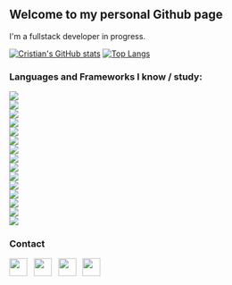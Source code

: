 ## Welcome to my personal Github page

I'm a fullstack developer in progress.

[![Cristian's GitHub stats](https://github-readme-stats.vercel.app/api?username=cristianpercivati)](https://github.com/cristianpercivati/cristianpercivati)
[![Top Langs](https://github-readme-stats.vercel.app/api/top-langs/?username=cristianpercivati&layout=compact)](https://github.com/cristianpercivati/cristianpercivati)

### Languages and Frameworks I know / study:

<div style="display: grid">
<img src="https://img.shields.io/badge/-Javascript-yellow?logo=Javascript&logoColor=black&style=for-the-badge">
<img src="https://img.shields.io/badge/-HTML5-orange?logo=HTML5&logoColor=white&style=for-the-badge">
<img src="https://img.shields.io/badge/-CSS-blue?logo=css3&logoColor=white&style=for-the-badge">
<img src="https://img.shields.io/badge/-MySQL-blue?logo=mysql&logoColor=white&style=for-the-badge">
<img src="https://img.shields.io/badge/-bootstrap-blueviolet?logo=bootstrap&logoColor=white&style=for-the-badge">
<img src="https://img.shields.io/badge/-bulma-mediumaquamarine?logo=bulma&logoColor=white&style=for-the-badge">
<img src="https://img.shields.io/badge/-vue.js-mediumseagreen?logo=vue.js&logoColor=black&style=for-the-badge">
<img src="https://img.shields.io/badge/-mongodb-whitesmoke?logo=mongodb&logoColor=green&style=for-the-badge">
<img src="https://img.shields.io/badge/-node.js-whitesmoke?logo=node.js&logoColor=green&style=for-the-badge">
<img src="https://img.shields.io/badge/-python-blue?logo=python&logoColor=yellow&style=for-the-badge">
<img src="https://img.shields.io/badge/-npm-red?logo=npm&logoColor=white&style=for-the-badge">
<img src="https://img.shields.io/badge/-git-red?logo=git&logoColor=white&style=for-the-badge">
<img src="https://img.shields.io/badge/-php-lightsteelblue?logo=php&logoColor=white&style=for-the-badge">
<img src="https://img.shields.io/badge/-django-black?logo=django&logoColor=white&style=for-the-badge">
<img src="https://img.shields.io/badge/-flask-white?logo=flask&logoColor=black&style=for-the-badge">
  </div>


### Contact

<div style="">
<img src="https://simpleicons.org/icons/instagram.svg" style="width: 32px; height: 32px;">&nbsp&nbsp
<img src="https://simpleicons.org/icons/facebook.svg" style="width: 32px; height: 32px;">&nbsp&nbsp
<img src="https://simpleicons.org/icons/whatsapp.svg" style="width: 32px; height: 32px;">&nbsp&nbsp
<img src="https://simpleicons.org/icons/gmail.svg" style="width: 32px; height: 32px;">
  </div>
